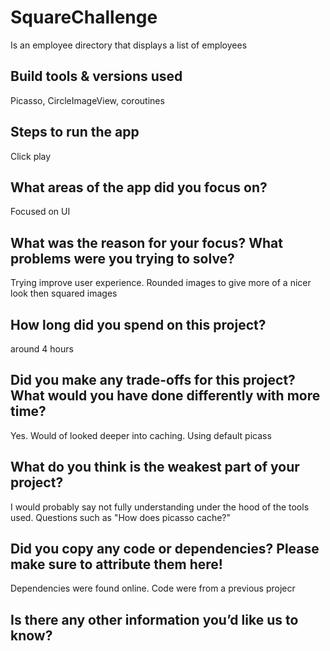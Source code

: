 # SquareChallenge
Is an employee directory that displays a list of employees



## Build tools & versions used
Picasso, CircleImageView, coroutines

## Steps to run the app
Click play

## What areas of the app did you focus on?
Focused on UI

## What was the reason for your focus? What problems were you trying to solve?
Trying improve user experience. Rounded images to give more of a nicer look then squared images

## How long did you spend on this project?
around 4 hours

## Did you make any trade-offs for this project? What would you have done differently with more time?
Yes. Would of looked deeper into caching. Using default picass

## What do you think is the weakest part of your project?
I would probably say not fully understanding under the hood of the tools used.
Questions such as "How does picasso cache?"

## Did you copy any code or dependencies? Please make sure to attribute them here!
Dependencies were found online. Code were from a previous projecr

## Is there any other information you’d like us to know?
